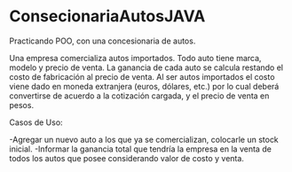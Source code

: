 # ConsecionariaAutosJAVA
Practicando POO, con una concesionaria de autos. 

Una empresa comercializa autos importados. Todo auto tiene marca, modelo y precio de venta. La ganancia de cada auto se calcula restando el costo de fabricación al precio de venta. Al ser autos importados el costo viene dado en moneda extranjera (euros, dólares, etc.) por lo cual deberá convertirse de acuerdo a la cotización cargada, y el precio de venta en pesos. 

Casos de Uso:

-Agregar un nuevo auto a los que ya se comercializan, colocarle un stock inicial.
-Informar la ganancia total que tendría la empresa en la venta de todos los autos que posee considerando valor de costo y venta.

